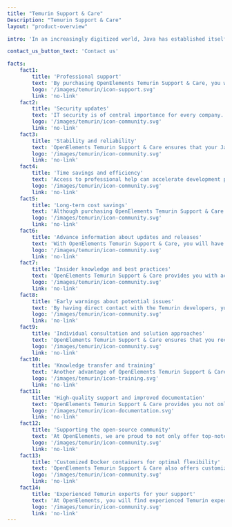 ```yaml
---
title: "Temurin Support & Care"
Description: "Temurin Support & Care"
layout: "product-overview"

intro: 'In an increasingly digitized world, Java has established itself as one of the most popular and widely used programming languages. Therefore, it is all the more important to be able to rely on professional support to ensure that the development and maintenance of Java applications are secure. Eclipse Temurin is an open-source implementation of OpenJDK, operated by the Eclipse Foundation. Purchasing Eclipse Temurin support offers a variety of benefits that enhance the performance and security of your Java applications and optimize the development process.'

contact_us_button_text: 'Contact us'

facts:
    fact1:
        title: 'Professional support'
        text: 'By purchasing OpenElements Temurin Support & Care, you will gain access to a team of experts who specialize in Java, OpenJDK, and the Temurin distribution. You will benefit from fast, reliable, and personalized assistance for technical issues, implementation questions, or any other challenges you may face.'
        logo: '/images/temurin/icon-support.svg'
        link: 'no-link'
    fact2:
        title: 'Security updates'
        text: 'IT security is of central importance for every company. OpenElements Temurin Support & Care ensures that you are promptly informed about security-related updates and patches and can install them in a timely manner. This reduces the risk of security vulnerabilities and protects your applications from potential threats.'
        logo: '/images/temurin/icon-community.svg'
        link: 'no-link'
    fact3:
        title: 'Stability and reliability'
        text: 'OpenElements Temurin Support & Care ensures that your Java applications run on a stable and reliable platform. Through continuous support, you will receive updates and bug fixes that improve the performance of your applications and identify and resolve potential issues early on.'
        logo: '/images/temurin/icon-community.svg'
        link: 'no-link'
    fact4:
        title: 'Time savings and efficiency'
        text: 'Access to professional help can accelerate development processes and help you target resources more effectively. OpenElements Temurin Support & Care helps you overcome technical obstacles and focus your team on the essential tasks in the development process, saving time and increasing efficiency.'
        logo: '/images/temurin/icon-community.svg'
        link: 'no-link'
    fact5:
        title: 'Long-term cost savings'
        text: 'Although purchasing OpenElements Temurin Support & Care is initially an investment, it can result in significant long-term cost savings. By continuously improving and maintaining your applications, you reduce the risk of system failures and costly repairs, while also increasing the efficiency and productivity of your team.'
        logo: '/images/temurin/icon-community.svg'
        link: 'no-link'
    fact6:
        title: 'Advance information about updates and releases'
        text: 'With OpenElements Temurin Support & Care, you will have early access to information about upcoming updates and releases. This allows you to better plan and ensure that your systems are always up to date, improving the performance and security of your Java applications.'
        logo: '/images/temurin/icon-community.svg'
        link: 'no-link'
    fact7:
        title: 'Insider knowledge and best practices'
        text: 'OpenElements Temurin Support & Care provides you with access to expert knowledge and best practices that help you develop and maintain your Java applications more efficiently. You benefit from the experiences of other companies and can optimize your development and operations processes accordingly.'
        logo: '/images/temurin/icon-community.svg'
        link: 'no-link'
    fact8:
        title: 'Early warnings about potential issues'
        text: 'By having direct contact with the Temurin developers, you will receive early warnings about potential problems or incompatibilities that may arise during the development or operation of your applications. This allows you to take proactive measures and address any issues early on before they become larger problems.'
        logo: '/images/temurin/icon-community.svg'
        link: 'no-link'
    fact9:
        title: 'Individual consultation and solution approaches'
        text: 'OpenElements Temurin Support & Care ensures that you receive individual consultation and tailored solution approaches for your specific requirements. This personalized support helps you align your Java applications with your business goals and gain a competitive advantage over other companies that do not have such support.'
        logo: '/images/temurin/icon-community.svg'
        link: 'no-link'
    fact10:
        title: 'Knowledge transfer and training'
        text: 'Another advantage of OpenElements Temurin Support & Care is access to training and knowledge transfer. You have the opportunity to train your development team in the latest Java technologies and tools, leading to increased productivity and better code quality.'
        logo: '/images/temurin/icon-training.svg'
        link: 'no-link'
    fact11:
        title: 'High-quality support and improved documentation'
        text: 'OpenElements Temurin Support & Care provides you not only with direct access to experienced Java experts, but also with improved and comprehensive documentation of Eclipse Temurin in German and English. This documentation is specifically tailored to the needs of our customers and helps you to fully utilize the potential of Temurin.'
        logo: '/images/temurin/icon-documentation.svg'
        link: 'no-link'
    fact12:
        title: 'Supporting the open-source community'
        text: 'At OpenElements, we are proud to not only offer top-notch support for Eclipse Temurin, but also actively contribute to the development of Temurin and other projects in the Adoptium Working Group. We believe that the success of open-source projects such as Temurin is based on collaboration and engagement from the entire community. That is why we invest a portion of the profit from our Temurin Care & Support directly into the open-source community.'
        logo: '/images/temurin/icon-community.svg'
        link: 'no-link'
    fact13:
        title: 'Customized Docker containers for optimal flexibility'
        text: 'OpenElements Temurin Support & Care also offers customized Docker containers that are perfectly tailored to the needs of our customers. They include the latest versions of Temurin and can also include other Java tools such as Maven. We provide regular updates and maintenance to ensure that our customers are always up to date and can deploy their Java applications flexibly and efficiently in the cloud or in local environments.'
        logo: '/images/temurin/icon-community.svg'
        link: 'no-link'
    fact14:
        title: 'Experienced Temurin experts for your support'
        text: 'At OpenElements, you will find experienced Temurin experts who can provide you with high-quality support. Our founder, Hendrik Ebbers, has already served on the Technical Steering Committee of AdoptOpenJDK and made a significant contribution to the successful implementation of AdoptOpenJDK and Temurin. Our developers have comprehensive knowledge in creating system-specific binaries of Temurin, and our Java and open-source experts are recognized industry experts.'
        logo: '/images/temurin/icon-community.svg'
        link: 'no-link'
---
```

